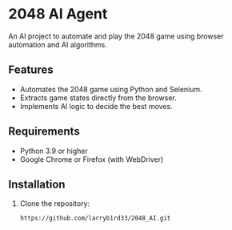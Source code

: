 # 2048 AI Agent

An AI project to automate and play the 2048 game using browser automation and AI algorithms.

## Features
- Automates the 2048 game using Python and Selenium.
- Extracts game states directly from the browser.
- Implements AI logic to decide the best moves.

## Requirements
- Python 3.9 or higher
- Google Chrome or Firefox (with WebDriver)

## Installation
1. Clone the repository:
   ```bash
   https://github.com/larryb1rd33/2048_AI.git

